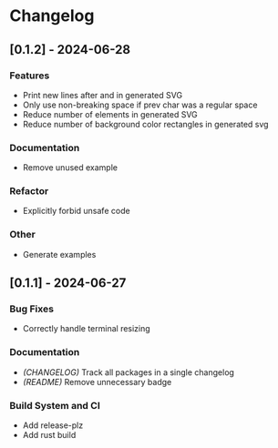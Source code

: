 # Changelog

## [0.1.2] - 2024-06-28

### Features

- Print new lines after <rect> and <text> in generated SVG
- Only use non-breaking space if prev char was a regular space
- Reduce number of <text> elements in generated SVG
- Reduce number of background color rectangles in generated svg

### Documentation

- Remove unused example

### Refactor

- Explicitly forbid unsafe code

### Other

- Generate examples

## [0.1.1] - 2024-06-27

### Bug Fixes

- Correctly handle terminal resizing

### Documentation

- *(CHANGELOG)* Track all packages in a single changelog
- *(README)* Remove unnecessary badge

### Build System and CI

- Add release-plz
- Add rust build

